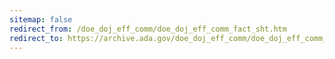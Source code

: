 ```yaml
---
sitemap: false 
redirect_from: /doe_doj_eff_comm/doe_doj_eff_comm_fact_sht.htm 
redirect_to: https://archive.ada.gov/doe_doj_eff_comm/doe_doj_eff_comm_fact_sht.htm 
---
```

